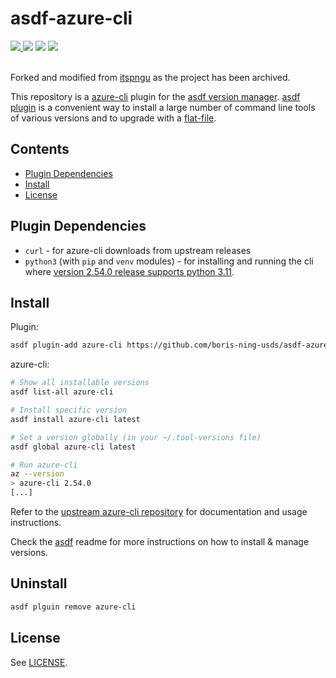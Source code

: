 # asdf-azure-cli

<div align="left">
  <a href="https://asdf-vm.com/">
    <img src="https://img.shields.io/badge/doc-asdf-blue"/>
  </a>
  <img src="https://github.com/boris-ning-usds/asdf-azure-cli/workflows/CI/badge.svg" />
  <img src="https://github.com/boris-ning-usds/asdf-azure-cli/workflows/Lint/badge.svg" />
  <a href="https://choosealicense.com/licenses/0bsd/">
    <img src="https://img.shields.io/badge/License-BSD_0--Clause-orange.svg"/>
  </a>
</div>
<br/>

Forked and modified from [itspngu](https://github.com/itspngu/asdf-azure-cli) as the project has been archived.

This repository is a [azure-cli](https://github.com/Azure/azure-cli) plugin for the [asdf version manager](https://asdf-vm.com). [asdf plugin](https://github.com/asdf-vm/asdf-plugins) is a convenient way to install a large number of command line tools of various versions and to upgrade with a [flat-file](https://asdf-vm.com/manage/configuration.html#tool-versions).

## Contents

- [Plugin Dependencies](#plugin-dependencies)
- [Install](#install)
- [License](#license)

## Plugin Dependencies

- `curl` - for azure-cli downloads from upstream releases
- `python3` (with `pip` and `venv` modules) - for installing and running the cli where [version 2.54.0 release supports python 3.11](https://github.com/MicrosoftDocs/azure-docs-cli/blob/main/docs-ref-conceptual/release-notes-azure-cli.md#packaging).

## Install

Plugin:

```bash
asdf plugin-add azure-cli https://github.com/boris-ning-usds/asdf-azure-cli
```

azure-cli:

```bash
# Show all installable versions
asdf list-all azure-cli

# Install specific version
asdf install azure-cli latest

# Set a version globally (in your ~/.tool-versions file)
asdf global azure-cli latest

# Run azure-cli
az --version
> azure-cli 2.54.0
[...]
```

Refer to the [upstream azure-cli repository](https://github.com/Azure/azure-cli) for documentation and usage instructions.

Check the [asdf](https://github.com/asdf-vm/asdf) readme for more instructions on how to install & manage versions.

## Uninstall

```bash
asdf plguin remove azure-cli
```

## License

See [LICENSE](LICENSE).
